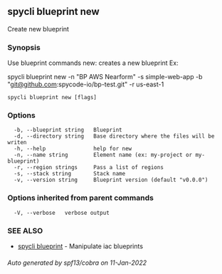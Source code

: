 ## spycli blueprint new

Create new blueprint

### Synopsis

Use blueprint commands
new: creates a new blueprint
Ex:

spycli blueprint new -n "BP AWS Nearform" -s simple-web-app -b "git@github.com:spycode-io/bp-test.git" -r us-east-1

```
spycli blueprint new [flags]
```

### Options

```
  -b, --blueprint string   Blueprint
  -d, --directory string   Base directory where the files will be writen
  -h, --help               help for new
  -n, --name string        Element name (ex: my-project or my-blueprint)
  -r, --region strings     Pass a list of regions
  -s, --stack string       Stack name
  -v, --version string     Blueprint version (default "v0.0.0")
```

### Options inherited from parent commands

```
  -V, --verbose   verbose output
```

### SEE ALSO

* [spycli blueprint](spycli_blueprint.md)	 - Manipulate iac blueprints

###### Auto generated by spf13/cobra on 11-Jan-2022
